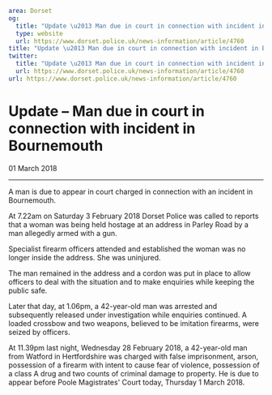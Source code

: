 ```yaml
area: Dorset
og:
  title: "Update \u2013 Man due in court in connection with incident in Bournemouth"
  type: website
  url: https://www.dorset.police.uk/news-information/article/4760
title: "Update \u2013 Man due in court in connection with incident in Bournemouth |"
twitter:
  title: "Update \u2013 Man due in court in connection with incident in Bournemouth"
  url: https://www.dorset.police.uk/news-information/article/4760
url: https://www.dorset.police.uk/news-information/article/4760
```

# Update – Man due in court in connection with incident in Bournemouth

01 March 2018

* * *

A man is due to appear in court charged in connection with an incident in Bournemouth.

At 7.22am on Saturday 3 February 2018 Dorset Police was called to reports that a woman was being held hostage at an address in Parley Road by a man allegedly armed with a gun.

Specialist firearm officers attended and established the woman was no longer inside the address. She was uninjured.

The man remained in the address and a cordon was put in place to allow officers to deal with the situation and to make enquiries while keeping the public safe.

Later that day, at 1.06pm, a 42-year-old man was arrested and subsequently released under investigation while enquiries continued. A loaded crossbow and two weapons, believed to be imitation firearms, were seized by officers.

At 11.39pm last night, Wednesday 28 February 2018, a 42-year-old man from Watford in Hertfordshire was charged with false imprisonment, arson, possession of a firearm with intent to cause fear of violence, possession of a class A drug and two counts of criminal damage to property. He is due to appear before Poole Magistrates' Court today, Thursday 1 March 2018.
